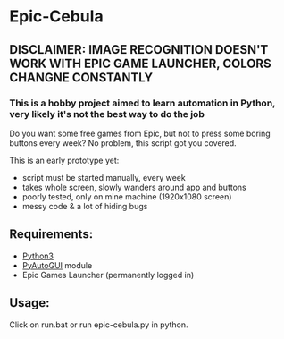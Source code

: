 # Epic-Cebula
## DISCLAIMER: IMAGE RECOGNITION DOESN'T WORK WITH EPIC GAME LAUNCHER, COLORS CHANGNE CONSTANTLY
### This is a hobby project aimed to learn automation in Python, very likely it's not the best way to do the job

Do you want some free games from Epic, but not to press some boring buttons every week? No problem, this script got you covered.

This is an early prototype yet: 
- script must be started manually, every week
- takes whole screen, slowly wanders around app and buttons
- poorly tested, only on mine machine (1920x1080 screen)
- messy code & a lot of hiding bugs

## Requirements:
- [Python3](https://www.python.org/downloads/)
- [PyAutoGUI](https://pyautogui.readthedocs.io/en/latest/install.html) module
- Epic Games Launcher (permanently logged in)

## Usage:
Click on run.bat or run epic-cebula.py in python.

